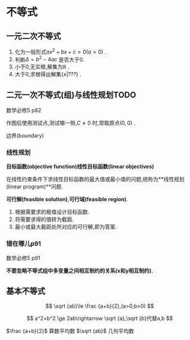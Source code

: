 # 不等式

## 一元二次不等式

1. 化为一般形式$ax^2+bx+c>0(a>0)$ .
2. 判断$\Delta =b^2-4ac$ 是否大于0.
3. 小于0,无实根,解集为$\mathbb {R}$ .
4. 大于0,求根得出解集$\{x|???\}$ .

## 二元一次不等式(组)与线性规划TODO

数学必修5 p82

作图后使用测试点,测试哪一侧,$C\ne 0$ 时,常取原点$(0,0)$ .

边界(boundary)

### 线性规划

**目标函数(objective function)线性目标函数(linear objectives)**

在线性约束条件下求线性目标函数的最大值或最小值的问题,统称为**线性规划(linear program)**问题.

**可行解(feasible solution)**,**可行域(feasible region)**.

1. 根据需要求的极值设计目标函数.
2. 将需要求得的值转为截距.
3. 最小或最大截距处所对应的可行解,即为答案.

### 错在哪儿p91

数学必修5 p91

**不要忽略不等式组中多变量之间相互制约的关系(x和y相互制约).**

## 基本不等式

$$
\sqrt {ab}\le \frac {a+b}{2},(a>0,b>0)
$$

$$
a^2+b^2 \ge 2ab\rightarrow \sqrt {a},\sqrt {b}代替a,b
$$

$\frac {a+b}{2}$ 算数平均数 $\sqrt {ab}$ 几何平均数

